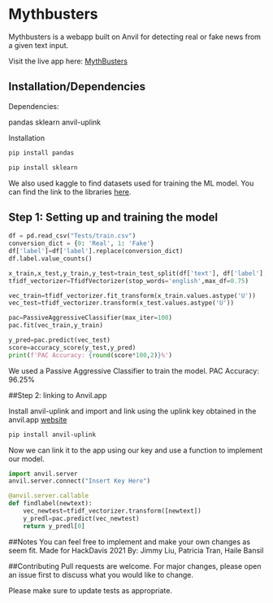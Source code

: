 # Mythbusters

Mythbusters is a webapp built on Anvil for detecting real or fake news from a given text input.

Visit the live app here: [MythBusters](https://mythbusters.anvil.app/)

## Installation/Dependencies

Dependencies:

pandas
sklearn
anvil-uplink

Installation
```bash
pip install pandas
```
```bash
pip install sklearn
```

We also used kaggle to find datasets used for training the ML model.
You can find the link to the libraries [here](https://www.kaggle.com/c/fake-news/data).

## Step 1: Setting up and training the model

```python
df = pd.read_csv("Tests/train.csv")
conversion_dict = {0: 'Real', 1: 'Fake'}
df['label']=df['label'].replace(conversion_dict)
df.label.value_counts()

x_train,x_test,y_train,y_test=train_test_split(df['text'], df['label'], test_size=0.25, random_state=7, shuffle=True)
tfidf_vectorizer=TfidfVectorizer(stop_words='english',max_df=0.75)

vec_train=tfidf_vectorizer.fit_transform(x_train.values.astype('U'))
vec_test=tfidf_vectorizer.transform(x_test.values.astype('U'))

pac=PassiveAggressiveClassifier(max_iter=100)
pac.fit(vec_train,y_train)

y_pred=pac.predict(vec_test)
score=accuracy_score(y_test,y_pred)
print(f'PAC Accuracy: {round(score*100,2)}%')
```

We used a Passive Aggressive Classifier to train the model.
PAC Accuracy: 96.25%

##Step 2: linking to Anvil.app

Install anvil-uplink and import and link using the uplink key obtained in the anvil.app [website](https://anvil.works/)
```bash
pip install anvil-uplink
```
Now we can link it to the app using our key and use a function to implement our model.
```python
import anvil.server
anvil.server.connect("Insert Key Here")

@anvil.server.callable
def findlabel(newtext):
    vec_newtest=tfidf_vectorizer.transform([newtext])
    y_predl=pac.predict(vec_newtest)
    return y_predl[0]
```
##Notes
You can feel free to implement and make your own changes as seem fit.
Made for HackDavis 2021
By: Jimmy Liu, Patricia Tran, Haile Bansil

##Contributing
Pull requests are welcome. For major changes, please open an issue first to discuss what you would like to change.

Please make sure to update tests as appropriate.
